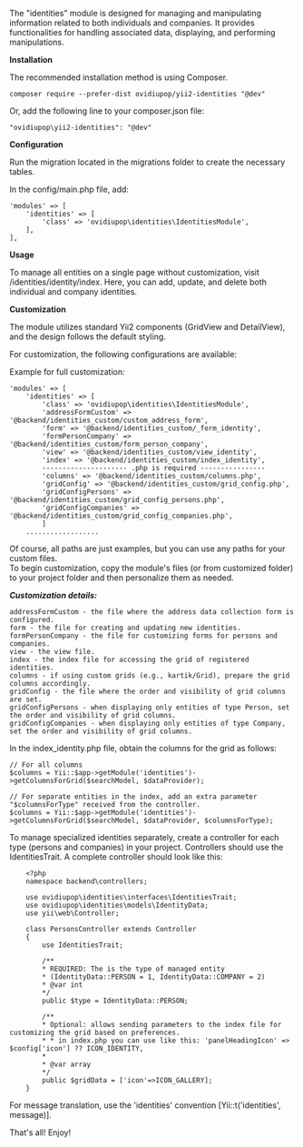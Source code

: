The "identities" module is designed for managing and manipulating information related to both individuals and companies.
It provides functionalities for handling associated data, displaying, and performing manipulations.

**Installation**

The recommended installation method is using Composer.

````
composer require --prefer-dist ovidiupop/yii2-identities "@dev"
````

Or, add the following line to your composer.json file:

````
"ovidiupop\yii2-identities": "@dev"
````

**Configuration**

Run the migration located in the migrations folder to create the necessary tables.

In the config/main.php file, add:

````
'modules' => [
    'identities' => [
        'class' => 'ovidiupop\identities\IdentitiesModule',
    ],
],
````

**Usage**

To manage all entities on a single page without customization, visit /identities/identity/index. Here, you can add,
update, and delete both individual and company identities.

**Customization**

The module utilizes standard Yii2 components (GridView and DetailView), and the design follows the default styling.

For customization, the following configurations are available:

Example for full customization:

```
'modules' => [
    'identities' => [
        'class' => 'ovidiupop\identities\IdentitiesModule',
        'addressFormCustom' => '@backend/identities_custom/custom_address_form',
        'form' => '@backend/identities_custom/_form_identity',
        'formPersonCompany' => '@backend/identities_custom/form_person_company',
        'view' => '@backend/identities_custom/view_identity',
        'index' => '@backend/identities_custom/index_identity',
        --------------------- .php is required ----------------
        'columns' => '@backend/identities_custom/columns.php',
        'gridConfig' => '@backend/identities_custom/grid_config.php',
        'gridConfigPersons' => '@backend/identities_custom/grid_config_persons.php',
        'gridConfigCompanies' => '@backend/identities_custom/grid_config_companies.php',
        ]
    ..................
```
Of course, all paths are just examples, but you can use any paths for your custom files.  
To begin customization, copy the module's files (or from customized folder) to your project folder and then personalize them as needed.

***Customization details:***

    addressFormCustom - the file where the address data collection form is configured.
    form - the file for creating and updating new identities.
    formPersonCompany - the file for customizing forms for persons and companies.
    view - the view file.
    index - the index file for accessing the grid of registered identities.
    columns - if using custom grids (e.g., kartik/Grid), prepare the grid columns accordingly.
    gridConfig - the file where the order and visibility of grid columns are set.
    gridConfigPersons - when displaying only entities of type Person, set the order and visibility of grid columns.
    gridConfigCompanies - when displaying only entities of type Company, set the order and visibility of grid columns.

In the index_identity.php file, obtain the columns for the grid as follows:

````
// For all columns
$columns = Yii::$app->getModule('identities')->getColumnsForGrid($searchModel, $dataProvider);

// For separate entities in the index, add an extra parameter "$columnsForType" received from the controller.
$columns = Yii::$app->getModule('identities')->getColumnsForGrid($searchModel, $dataProvider, $columnsForType);
````

To manage specialized identities separately, create a controller for each type (persons and companies) in your project.
Controllers should use the IdentitiesTrait. A complete controller should look like this:

````
    <?php
    namespace backend\controllers;

    use ovidiupop\identities\interfaces\IdentitiesTrait;
    use ovidiupop\identities\models\IdentityData;
    use yii\web\Controller;

    class PersonsController extends Controller
    {
        use IdentitiesTrait;

        /**
        * REQUIRED: The is the type of managed entity
        * (IdentityData::PERSON = 1, IdentityData::COMPANY = 2)
        * @var int
        */
        public $type = IdentityData::PERSON;

        /**
        * Optional: allows sending parameters to the index file for customizing the grid based on preferences.
        * * in index.php you can use like this: 'panelHeadingIcon' => $config['icon'] ?? ICON_IDENTITY,
        *
        * @var array
        */
        public $gridData = ['icon'=>ICON_GALLERY];
    }
````

For message translation, use the 'identities' convention [Yii::t('identities', message)].

That's all! Enjoy! 

